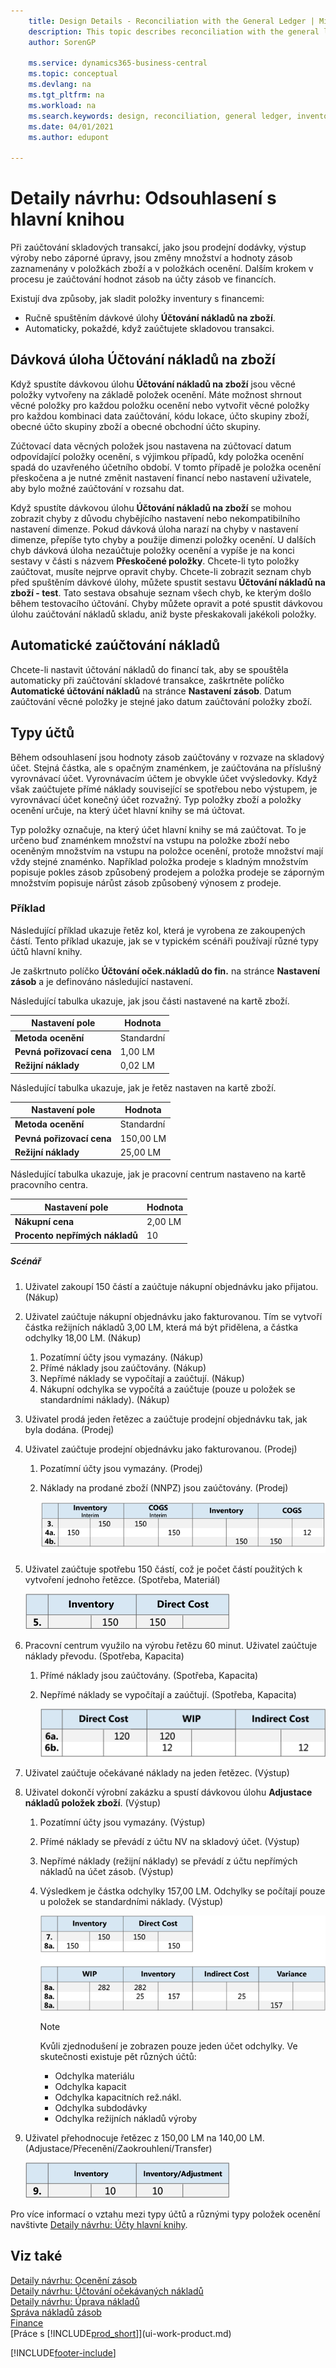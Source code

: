 ```yaml
---
    title: Design Details - Reconciliation with the General Ledger | Microsoft Docs
    description: This topic describes reconciliation with the general ledger when you post inventory transactions, such as sales shipments, production output, or negative adjustments.
    author: SorenGP

    ms.service: dynamics365-business-central
    ms.topic: conceptual
    ms.devlang: na
    ms.tgt_pltfrm: na
    ms.workload: na
    ms.search.keywords: design, reconciliation, general ledger, inventory
    ms.date: 04/01/2021
    ms.author: edupont

---
```

# Detaily návrhu: Odsouhlasení s hlavní knihou
Při zaúčtování skladových transakcí, jako jsou prodejní dodávky, výstup výroby nebo záporné úpravy, jsou změny množství a hodnoty zásob zaznamenány v položkách zboží a v položkách ocenění. Dalším krokem v procesu je zaúčtování hodnot zásob na účty zásob ve financích.

Existují dva způsoby, jak sladit položky inventury s financemi:

* Ručně spuštěním dávkové úlohy **Účtování nákladů na zboží**.
* Automaticky, pokaždé, když zaúčtujete skladovou transakci.

## Dávková úloha Účtování nákladů na zboží
Když spustíte dávkovou úlohu **Účtování nákladů na zboží** jsou věcné položky vytvořeny na základě položek ocenění. Máte možnost shrnout věcné položky pro každou položku ocenění nebo vytvořit věcné položky pro každou kombinaci data zaúčtování, kódu lokace, účto skupiny zboží, obecné účto skupiny zboží a obecné obchodní účto skupiny.

Zúčtovací data věcných položek jsou nastavena na zúčtovací datum odpovídající položky ocenění, s výjimkou případů, kdy položka ocenění spadá do uzavřeného účetního období. V tomto případě je položka ocenění přeskočena a je nutné změnit nastavení financí nebo nastavení uživatele, aby bylo možné zaúčtování v rozsahu dat.

Když spustíte dávkovou úlohu **Účtování nákladů na zboží** se mohou zobrazit chyby z důvodu chybějícího nastavení nebo nekompatibilního nastavení dimenze. Pokud dávková úloha narazí na chyby v nastavení dimenze, přepíše tyto chyby a použije dimenzi položky ocenění. U dalších chyb dávková úloha nezaúčtuje položky ocenění a vypíše je na konci sestavy v části s názvem **Přeskočené položky**. Chcete-li tyto položky zaúčtovat, musíte nejprve opravit chyby. Chcete-li zobrazit seznam chyb před spuštěním dávkové úlohy, můžete spustit sestavu **Účtování nákladů  na zboží - test**. Tato sestava obsahuje seznam všech chyb, ke kterým došlo během testovacího účtování. Chyby můžete opravit a poté spustit dávkovou úlohu zaúčtování nákladů skladu, aniž byste přeskakovali jakékoli položky.

## Automatické zaúčtování nákladů
Chcete-li nastavit účtování nákladů do financí tak, aby se spouštěla automaticky při zaúčtování skladové transakce, zaškrtněte políčko **Automatické účtování nákladů** na stránce **Nastavení zásob**. Datum zaúčtování věcné položky je stejné jako datum zaúčtování položky zboží.

## Typy účtů
Během odsouhlasení jsou hodnoty zásob zaúčtovány v rozvaze na skladový účet. Stejná částka, ale s opačným znaménkem, je zaúčtována na příslušný vyrovnávací účet. Vyrovnávacím účtem je obvykle účet vvýsledovky. Když však zaúčtujete přímé náklady související se spotřebou nebo výstupem, je vyrovnávací účet konečný účet rozvažný. Typ položky zboží a položky ocenění určuje, na který účet hlavní knihy se má účtovat.

Typ položky označuje, na který účet hlavní knihy se má zaúčtovat. To je určeno buď znaménkem množství na vstupu na položke zboží nebo oceněným množstvím na vstupu na položce ocenění, protože množství mají vždy stejné znaménko. Například položka prodeje s kladným množstvím popisuje pokles zásob způsobený prodejem a položka prodeje se záporným množstvím popisuje nárůst zásob způsobený výnosem z prodeje.

### Příklad
Následující příklad ukazuje řetěz kol, která je vyrobena ze zakoupených částí. Tento příklad ukazuje, jak se v typickém scénáři používají různé typy účtů hlavní knihy.

Je zaškrtnuto políčko **Účtování oček.nákladů do fin.** na stránce **Nastavení zásob** a je definováno následující nastavení.

Následující tabulka ukazuje, jak jsou části nastavené na kartě zboží.

| Nastavení pole | Hodnota |
|-----------------|-----------|  
| **Metoda ocenění** | Standardní |
| **Pevná pořizovací cena** | 1,00 LM |
| **Režijní náklady** | 0,02 LM |

Následující tabulka ukazuje, jak je řetěz nastaven na kartě zboží.

| Nastavení pole | Hodnota |
|-----------------|-----------|  
| **Metoda ocenění** | Standardní |
| **Pevná pořizovací cena** | 150,00 LM |
| **Režijní náklady** | 25,00 LM |

Následující tabulka ukazuje, jak je pracovní centrum nastaveno na kartě pracovního centra.

| Nastavení pole | Hodnota |
|-----------------|-----------|  
| **Nákupní cena** | 2,00 LM |
| **Procento nepřímých nákladů** | 10 |

##### Scénář
1. Uživatel zakoupí 150 částí a zaúčtuje nákupní objednávku jako přijatou. (Nákup)
2. Uživatel zaúčtuje nákupní objednávku jako fakturovanou. Tím se vytvoří částka režijních nákladů 3,00 LM, která má být přidělena, a částka odchylky 18,00 LM. (Nákup)

   1. Pozatímní účty jsou vymazány. (Nákup)
   2. Přímé náklady jsou zaúčtovány. (Nákup)
   3. Nepřímé náklady se vypočítají a zaúčtují. (Nákup)
   4. Nákupní odchylka se vypočítá a zaúčtuje (pouze u položek se standardními náklady). (Nákup)
3. Uživatel prodá jeden řetězec a zaúčtuje prodejní objednávku tak, jak byla dodána. (Prodej)
4. Uživatel zaúčtuje prodejní objednávku jako fakturovanou. (Prodej)

   1. Pozatímní účty jsou vymazány. (Prodej)
   2. Náklady na prodané zboží (NNPZ) jsou zaúčtovány. (Prodej)

      ![Výsledky zaúčtování prodeje na finanční účty](media/design_details_inventory_costing_3_gl_posting_sales.png "Výsledky zaúčtování prodeje na finanční účty")
5. Uživatel zaúčtuje spotřebu 150 částí, což je počet částí použitých k vytvoření jednoho řetězce. (Spotřeba, Materiál)

   ![Výsledky zaúčtování materiálu na finanční účty](media/design_details_inventory_costing_3_gl_posting_material.png "Výsledky zaúčtování materiálu na finanční účty")
6. Pracovní centrum využilo na výrobu řetězu 60 minut. Uživatel zaúčtuje náklady převodu. (Spotřeba, Kapacita)

   1. Přímé náklady jsou zaúčtovány. (Spotřeba, Kapacita)
   2. Nepřímé náklady se vypočítají a zaúčtují. (Spotřeba, Kapacita)

      ![Výsledky účtování kapacity na finanční účty](media/design_details_inventory_costing_3_gl_posting_capacity.png "Výsledky účtování kapacity na finanční účty")
7. Uživatel zaúčtuje očekávané náklady na jeden řetězec. (Výstup)
8. Uživatel dokončí výrobní zakázku a spustí dávkovou úlohu **Adjustace nákladů položek zboží**. (Výstup)

   1. Pozatímní účty jsou vymazány. (Výstup)
   2. Přímé náklady se převádí z účtu NV na skladový účet. (Výstup)
   3. Nepřímé náklady (režijní náklady) se převádí z účtu nepřímých nákladů na účet zásob. (Výstup)
   4. Výsledkem je částka odchylky 157,00 LM. Odchylky se počítají pouze u položek se standardními náklady. (Výstup)

      ![Výsledky zaúčtování výstupu na finanční účty](media/design_details_inventory_costing_3_gl_posting_output.png "Výsledky zaúčtování výstupu na finanční účty")

      > [!NOTE]  
      > Kvůli zjednodušení je zobrazen pouze jeden účet odchylky. Ve skutečnosti existuje pět různých účtů:
      >
      > * Odchylka materiálu
      > * Odchylka kapacit
      > * Odchylka kapacitních rež.nákl.
      > * Odchylka subdodávky
      > * Odchylka režijních nákladů výroby

9. Uživatel přehodnocuje řetězec z 150,00 LM na 140,00 LM. (Adjustace/Přecenění/Zaokrouhlení/Transfer)

   ![Výsledky zaúčtování adjustace na finanční účty](media/design_details_inventory_costing_3_gl_posting_adjustment.png "Výsledky zaúčtování adjustace na finanční účty")

Pro více informací o vztahu mezi typy účtů a různými typy položek ocenění navštivte [Detaily návrhu: Účty hlavní knihy](design-details-accounts-in-the-general-ledger.md).

## Viz také
[Detaily návrhu: Ocenění zásob](design-details-inventory-costing.md)     
[Detaily návrhu: Účtování očekávaných nákladů](design-details-expected-cost-posting.md)     
[Detaily návrhu: Úprava nákladů](design-details-cost-adjustment.md)  
[Správa nákladů zásob](finance-manage-inventory-costs.md)    
[Finance](finance.md)    
[Práce s [!INCLUDE[prod_short](includes/prod_short.md)]](ui-work-product.md)


[!INCLUDE[footer-include](includes/footer-banner.md)]